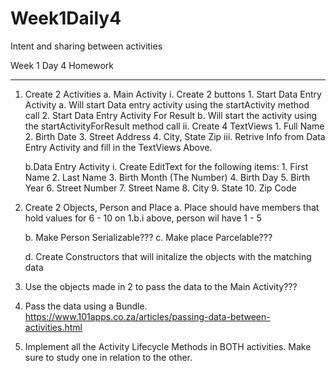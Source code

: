 # Week1Daily4
Intent and sharing between activities

Week 1 Day 4 Homework
****************************************************
1. Create 2 Activities
	a. Main Activity
		i.  Create 2 buttons
			 1. Start Data Entry Activity
				a. Will start Data entry activity using the startActivity method call
			 2. Start Data Entry Activity For Result
				b. Will start the activity using the startActivityForResult method call
		ii.  Create 4 TextViews
			 1. Full Name
			 2. Birth Date
			 3. Street Address
			 4. City, State Zip
		iii. Retrive Info from Data Entry Activity and fill in the TextViews Above.
			
	b.Data Entry Activity
		i. Create EditText for the following items:
			1.  First Name
			2.  Last Name
			3.  Birth Month (The Number)
			4.  Birth Day
			5.  Birth Year
			6.  Street Number
			7.  Street Name
			8.  City
			9.  State
			10. Zip Code




2. Create 2 Objects, Person and Place
	a. Place should have members that hold values for 6 - 10 on 1.b.i above, person wil have 1 - 5


	b. Make Person Serializable???
	c. Make place Parcelable???

	d. Create Constructors that will initalize the objects with the matching data 


3. Use the objects made in 2 to pass the data to the Main Activity???
	
4. Pass the data using a Bundle.  https://www.101apps.co.za/articles/passing-data-between-activities.html

5. Implement all the Activity Lifecycle Methods in BOTH activities.  Make sure to study one in relation to the
      other.

